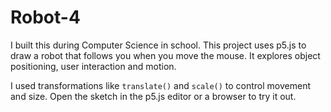 # Robot-4
I built this during Computer Science in school. 
This project uses p5.js to draw a robot that follows you when you move the mouse.
It explores object positioning, user interaction and motion. 

I used transformations like `translate()` and `scale()` to control movement and size.
Open the sketch in the p5.js editor or a browser to try it out.
